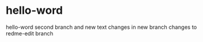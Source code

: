 # hello-word
hello-word second branch and new text
changes in new branch
changes to redme-edit branch
